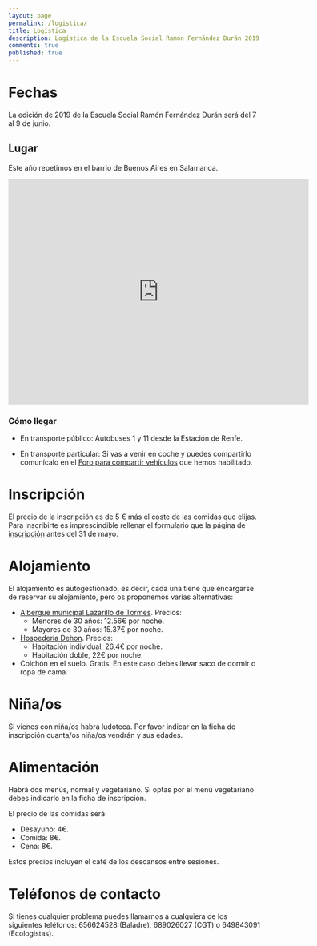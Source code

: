 ```yaml
---
layout: page
permalink: /logistica/
title: Logística
description: Logística de la Escuela Social Ramón Fernández Durán 2019
comments: true
published: true
---
```


# Fechas

La edición de 2019 de la Escuela Social Ramón Fernández Durán será del 7 al 9 de junio.

## Lugar

Este año repetimos en el barrio de Buenos Aires en Salamanca.

<div style="text-align: center">
<iframe src="https://www.google.com/maps/embed?pb=!1m18!1m12!1m3!1d3013.1977509864723!2d-5.706923680712986!3d40.95524655560456!2m3!1f0!2f0!3f0!3m2!1i1024!2i768!4f13.1!3m3!1m2!1s0xd3f27bdd89fdd87%3A0x93cddc2fd3cbcb55!2sASDECOBA!5e0!3m2!1ses!2ses!4v1518954592467" width="600" height="450" frameborder="0" style="border:0"></iframe>
</div>

### Cómo llegar

- En transporte público: Autobuses 1 y 11 desde la Estación de Renfe.

- En transporte particular: Si vas a venir en coche y puedes compartirlo comunícalo en el [Foro para compartir vehículos](/compartir-vehiculo.html) que hemos habilitado.

# Inscripción

El precio de la inscripción es de 5 € más el coste de las comidas que elijas. Para inscribirte es imprescindible rellenar el formulario que la página de [inscripción](/inscripcion/index.html) antes del 31 de mayo.

# Alojamiento

El alojamiento es autogestionado, es decir, cada una tiene que encargarse de reservar su alojamiento, pero os proponemos varias alternativas:

- [Albergue municipal Lazarillo de Tormes](http://www.alberguesalamancamunicipal.com/). Precios:
  - Menores de 30 años: 12.56€ por noche.
  - Mayores de 30 años: 15.37€ por noche.
- [Hospedería Dehon](http://www.hospederiadehon.com/). Precios:
  - Habitación individual, 26,4€ por noche.
  - Habitación doble, 22€ por noche.
- Colchón en el suelo. Gratis. En este caso debes llevar saco de dormir o ropa de cama.

# Niña/os

Si vienes con niña/os habrá ludoteca. Por favor indicar en la ficha de inscripción cuanta/os niña/os vendrán y sus edades.

# Alimentación

Habrá dos menús, normal y vegetariano. Si optas por el menú vegetariano debes indicarlo en la ficha de inscripción.

El precio de las comidas será:

- Desayuno: 4€.
- Comida: 8€.
- Cena: 8€.

Estos precios incluyen el café de los descansos entre sesiones.

# Teléfonos de contacto

Si tienes cualquier problema puedes llamarnos a cualquiera de los siguientes teléfonos: 656624528 (Baladre), 689026027 (CGT) o 649843091 (Ecologistas).

